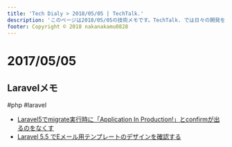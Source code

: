 ```yaml
---
title: 'Tech Dialy > 2018/05/05 | TechTalk.'
description: 'このページは2018/05/05の技術メモです。TechTalk. では日々の開発を個人メモとして残しています。将来に向けて技術ノウハウを蓄積することを目的とします。'
footer: Copyright © 2018 nakanakamu0828
---
```

# 2017/05/05
## Laravelメモ
#php #laravel

* [Laravel5でmigrate実行時に「Application In Production!」とconfirmが出るのをなくす](https://qiita.com/maruware/items/b66fd02f15d7a87ed6fc)
* [Laravel 5.5 でEメール用テンプレートのデザインを確認する](http://co.bsnws.net/article/248)
